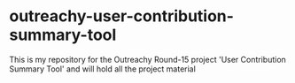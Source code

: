 # outreachy-user-contribution-summary-tool
This is my repository for the Outreachy Round-15 project 'User Contribution Summary Tool' and will hold all the project material
